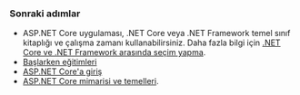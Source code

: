 ### <a name="next-steps"></a>Sonraki adımlar

* ASP.NET Core uygulaması, .NET Core veya .NET Framework temel sınıf kitaplığı ve çalışma zamanı kullanabilirsiniz. Daha fazla bilgi için [.NET Core ve .NET Framework arasında seçim yapma](/dotnet/articles/standard/choosing-core-framework-server).
* [Başlarken eğitimleri](xref:tutorials/index)
* [ASP.NET Core'a giriş](xref:index) 
* [ASP.NET Core mimarisi ve temelleri](xref:fundamentals/index).
